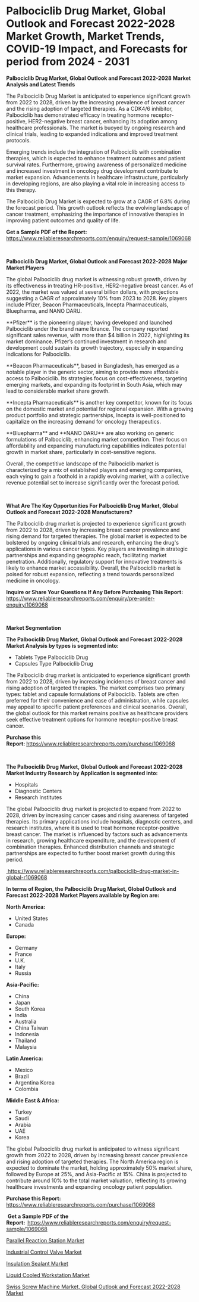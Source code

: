<p><h1>Palbociclib Drug Market, Global Outlook and Forecast 2022-2028 Market Growth, Market Trends, COVID-19 Impact, and Forecasts for period from 2024 - 2031</h1></p><p><strong>Palbociclib Drug Market, Global Outlook and Forecast 2022-2028 Market Analysis and Latest Trends</strong></p>
<p><p>The Palbociclib Drug Market is anticipated to experience significant growth from 2022 to 2028, driven by the increasing prevalence of breast cancer and the rising adoption of targeted therapies. As a CDK4/6 inhibitor, Palbociclib has demonstrated efficacy in treating hormone receptor-positive, HER2-negative breast cancer, enhancing its adoption among healthcare professionals. The market is buoyed by ongoing research and clinical trials, leading to expanded indications and improved treatment protocols.</p><p>Emerging trends include the integration of Palbociclib with combination therapies, which is expected to enhance treatment outcomes and patient survival rates. Furthermore, growing awareness of personalized medicine and increased investment in oncology drug development contribute to market expansion. Advancements in healthcare infrastructure, particularly in developing regions, are also playing a vital role in increasing access to this therapy. </p><p>The Palbociclib Drug Market is expected to grow at a CAGR of 6.8% during the forecast period. This growth outlook reflects the evolving landscape of cancer treatment, emphasizing the importance of innovative therapies in improving patient outcomes and quality of life.</p></p>
<p><strong>Get a Sample PDF of the Report:&nbsp;</strong> <a href="https://www.reliableresearchreports.com/enquiry/request-sample/1069068">https://www.reliableresearchreports.com/enquiry/request-sample/1069068</a></p>
<p>&nbsp;</p>
<p><strong>Palbociclib Drug Market, Global Outlook and Forecast 2022-2028 Major Market Players</strong></p>
<p><p>The global Palbociclib drug market is witnessing robust growth, driven by its effectiveness in treating HR-positive, HER2-negative breast cancer. As of 2022, the market was valued at several billion dollars, with projections suggesting a CAGR of approximately 10% from 2023 to 2028. Key players include Pfizer, Beacon Pharmaceuticals, Incepta Pharmaceuticals, Bluepharma, and NANO DARU.</p><p>**Pfizer** is the pioneering player, having developed and launched Palbociclib under the brand name Ibrance. The company reported significant sales revenue, with more than $4 billion in 2022, highlighting its market dominance. Pfizer’s continued investment in research and development could sustain its growth trajectory, especially in expanding indications for Palbociclib.</p><p>**Beacon Pharmaceuticals**, based in Bangladesh, has emerged as a notable player in the generic sector, aiming to provide more affordable access to Palbociclib. Its strategies focus on cost-effectiveness, targeting emerging markets, and expanding its footprint in South Asia, which may lead to considerable market share growth.</p><p>**Incepta Pharmaceuticals** is another key competitor, known for its focus on the domestic market and potential for regional expansion. With a growing product portfolio and strategic partnerships, Incepta is well-positioned to capitalize on the increasing demand for oncology therapeutics.</p><p>**Bluepharma** and **NANO DARU** are also working on generic formulations of Palbociclib, enhancing market competition. Their focus on affordability and expanding manufacturing capabilities indicates potential growth in market share, particularly in cost-sensitive regions.</p><p>Overall, the competitive landscape of the Palbociclib market is characterized by a mix of established players and emerging companies, each vying to gain a foothold in a rapidly evolving market, with a collective revenue potential set to increase significantly over the forecast period.</p></p>
<p>&nbsp;</p>
<p><strong>What Are The Key Opportunities For Palbociclib Drug Market, Global Outlook and Forecast 2022-2028 Manufacturers?</strong></p>
<p><p>The Palbociclib drug market is projected to experience significant growth from 2022 to 2028, driven by increasing breast cancer prevalence and rising demand for targeted therapies. The global market is expected to be bolstered by ongoing clinical trials and research, enhancing the drug's applications in various cancer types. Key players are investing in strategic partnerships and expanding geographic reach, facilitating market penetration. Additionally, regulatory support for innovative treatments is likely to enhance market accessibility. Overall, the Palbociclib market is poised for robust expansion, reflecting a trend towards personalized medicine in oncology.</p></p>
<p><strong>Inquire or Share Your Questions If Any Before Purchasing This Report:</strong> <a href="https://www.reliableresearchreports.com/enquiry/pre-order-enquiry/1069068">https://www.reliableresearchreports.com/enquiry/pre-order-enquiry/1069068</a></p>
<p>&nbsp;</p>
<p><strong>Market Segmentation</strong></p>
<p><strong>The Palbociclib Drug Market, Global Outlook and Forecast 2022-2028 Market Analysis by types is segmented into:</strong></p>
<p><ul><li>Tablets Type Palbociclib Drug</li><li>Capsules Type Palbociclib Drug</li></ul></p>
<p><p>The Palbociclib drug market is anticipated to experience significant growth from 2022 to 2028, driven by increasing incidences of breast cancer and rising adoption of targeted therapies. The market comprises two primary types: tablet and capsule formulations of Palbociclib. Tablets are often preferred for their convenience and ease of administration, while capsules may appeal to specific patient preferences and clinical scenarios. Overall, the global outlook for this market remains positive as healthcare providers seek effective treatment options for hormone receptor-positive breast cancer.</p></p>
<p><strong>Purchase this Report:&nbsp;</strong><a href="https://www.reliableresearchreports.com/purchase/1069068">https://www.reliableresearchreports.com/purchase/1069068</a></p>
<p>&nbsp;</p>
<p><strong>The Palbociclib Drug Market, Global Outlook and Forecast 2022-2028 Market Industry Research by Application is segmented into:</strong></p>
<p><ul><li>Hospitals</li><li>Diagnostic Centers</li><li>Research Institutes</li></ul></p>
<p><p>The global Palbociclib drug market is projected to expand from 2022 to 2028, driven by increasing cancer cases and rising awareness of targeted therapies. Its primary applications include hospitals, diagnostic centers, and research institutes, where it is used to treat hormone receptor-positive breast cancer. The market is influenced by factors such as advancements in research, growing healthcare expenditure, and the development of combination therapies. Enhanced distribution channels and strategic partnerships are expected to further boost market growth during this period.</p></p>
<p><a href="https://www.reliableresearchreports.com/palbociclib-drug-market-in-global-r1069068">&nbsp;https://www.reliableresearchreports.com/palbociclib-drug-market-in-global-r1069068</a></p>
<p><strong>In terms of Region, the Palbociclib Drug Market, Global Outlook and Forecast 2022-2028 Market Players available by Region are:</strong></p>
<p>
    <p> <strong> North America: </strong>
        <ul>
            <li>United States</li>
            <li>Canada</li>
        </ul>
        </p> 
    <p> <strong> Europe: </strong>
        <ul>
            <li>Germany</li>
            <li>France</li>
            <li>U.K.</li>
            <li>Italy</li>
            <li>Russia</li>
        </ul>
        </p> 
    <p> <strong> Asia-Pacific: </strong>
        <ul>
            <li>China</li>
            <li>Japan</li>
            <li>South Korea</li>
            <li>India</li>
            <li>Australia</li>
            <li>China Taiwan</li>
            <li>Indonesia</li>
            <li>Thailand</li>
            <li>Malaysia</li>
        </ul>
        </p> 
    <p> <strong> Latin America: </strong>
        <ul>
            <li>Mexico</li>
            <li>Brazil</li>
            <li>Argentina Korea</li>
            <li>Colombia</li>
        </ul>
        </p> 
    <p> <strong> Middle East & Africa: </strong>
        <ul>
            <li>Turkey</li>
            <li>Saudi</li>
            <li>Arabia</li>
            <li>UAE</li>
            <li>Korea</li>
        </ul>
    </p>
    </p>
<p><p>The global Palbociclib drug market is anticipated to witness significant growth from 2022 to 2028, driven by increasing breast cancer prevalence and rising adoption of targeted therapies. The North America region is expected to dominate the market, holding approximately 50% market share, followed by Europe at 25%, and Asia-Pacific at 15%. China is projected to contribute around 10% to the total market valuation, reflecting its growing healthcare investments and expanding oncology patient population.</p></p>
<p><strong>Purchase this Report: </strong><a href="https://www.reliableresearchreports.com/purchase/1069068">https://www.reliableresearchreports.com/purchase/1069068</a></p>
<p>&nbsp;<strong>Get a Sample PDF of the Report:&nbsp;&nbsp;</strong><a href="https://www.reliableresearchreports.com/enquiry/request-sample/1069068">https://www.reliableresearchreports.com/enquiry/request-sample/1069068</a></p>
<p><strong></strong></p>
<p><p><a href="https://medium.com/@ralphyoung1949/the-global-parallel-reaction-station-market-is-at-the-forefront-of-innovation-driving-rapid-ca4318284a00">Parallel Reaction Station Market</a></p><p><a href="https://www.linkedin.com/pulse/industrial-control-valve-market-overview-global-trends-future-lnamf?trackingId=QewHxi6lT%2ByyhCP8HfnSog%3D%3D">Industrial Control Valve Market</a></p><p><a href="https://issuu.com/reportprime-2/docs/insulation-sealant-market-size-2030_8340932d1a12eb">Insulation Sealant Market</a></p><p><a href="https://medium.com/@ralphyoung1949/this-liquid-cooled-workstation-market-research-report-evaluates-the-key-market-trends-drivers-8dbbb432708a">Liquid Cooled Workstation Market</a></p><p><a href="https://github.com/irfadac/Market-Research-Report-List-5/blob/main/swiss-screw-machine-market-global-outlook-and-forecast-2022-2028-market.md">Swiss Screw Machine Market, Global Outlook and Forecast 2022-2028 Market</a></p></p>